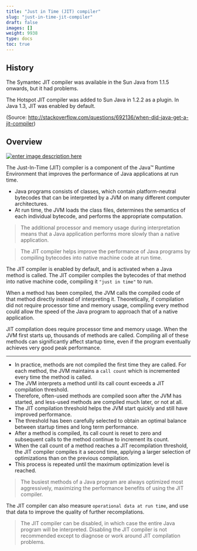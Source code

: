 ```yaml
---
title: "Just in Time (JIT) compiler"
slug: "just-in-time-jit-compiler"
draft: false
images: []
weight: 9938
type: docs
toc: true
---
```


History
-------

The Symantec JIT compiler was available in the Sun Java from 1.1.5 onwards, but it had problems.

The Hotspot JIT compiler was added to Sun Java in 1.2.2 as a plugin.  In Java 1.3, JIT was enabled by default.

(Source: http://stackoverflow.com/questions/692136/when-did-java-get-a-jit-compiler)

## Overview
[![enter image description here][1]][1]

The Just-In-Time (JIT) compiler is a component of the Java™ Runtime Environment that improves the performance of Java applications at run time.

 - Java programs consists of classes, which contain platform-neutral
   bytecodes that can be interpreted by a JVM on many different computer
   architectures.
 - At run time, the JVM loads the class files, determines the semantics
   of each individual bytecode, and performs the appropriate
   computation.

>The additional processor and memory usage during interpretation means that a Java application performs more slowly than a native application. 

>The JIT compiler helps improve the performance of Java programs by compiling bytecodes into native machine code at run time.

The JIT compiler is enabled by default, and is activated when a Java method is called. The JIT compiler compiles the bytecodes of that method into native machine code, compiling it `"just in time"` to run. 

When a method has been compiled, the JVM calls the compiled code of that method directly instead of interpreting it. Theoretically, if compilation did not require processor time and memory usage, compiling every method could allow the speed of the Java program to approach that of a native application.

JIT compilation does require processor time and memory usage. When the JVM first starts up, thousands of methods are called. Compiling all of these methods can significantly affect startup time, even if the program eventually achieves very good peak performance.


----------

 - In practice, methods are not compiled the first time they are called.
   For each method, the JVM maintains a `call count` which is
   incremented every time the method is called.
 - The JVM interprets a method until its call count exceeds a JIT
   compilation threshold.
 - Therefore, often-used methods are compiled soon after the JVM has
   started, and less-used methods are compiled much later, or not at
   all.
 - The JIT compilation threshold helps the JVM start quickly and still
   have improved performance.
 - The threshold has been carefully selected to obtain an optimal
   balance between startup times and long term performance.
 - After a method is compiled, its call count is reset to zero and
   subsequent calls to the method continue to increment its count.
 - When the call count of a method reaches a JIT recompilation
   threshold, the JIT compiler compiles it a second time, applying a
   larger selection of optimizations than on the previous compilation.
 - This process is repeated until the maximum optimization level is
   reached.

>The busiest methods of a Java program are always optimized most aggressively, maximizing the performance benefits of using the JIT compiler.


The JIT compiler can also measure `operational data at run time`, and use that data to improve the quality of further recompilations.

>The JIT compiler can be disabled, in which case the entire Java program will be interpreted. Disabling the JIT compiler is not recommended except to diagnose or work around JIT compilation problems.


  [1]: http://i.stack.imgur.com/Zt9wt.png

